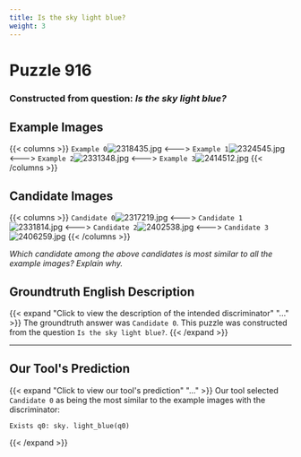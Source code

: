 ```yaml
---
title: Is the sky light blue?
weight: 3
---
```


# Puzzle 916
### Constructed from question: _Is the sky light blue?_


## Example Images
{{< columns >}}
`Example 0`![2318435.jpg](/gqa_images/2318435.jpg)
<--->
`Example 1`![2324545.jpg](/gqa_images/2324545.jpg)
<--->
`Example 2`![2331348.jpg](/gqa_images/2331348.jpg)
<--->
`Example 3`![2414512.jpg](/gqa_images/2414512.jpg)
{{< /columns >}}

## Candidate Images
{{< columns >}}
`Candidate 0`![2317219.jpg](/gqa_images/2317219.jpg)
<--->
`Candidate 1`![2331814.jpg](/gqa_images/2331814.jpg)
<--->
`Candidate 2`![2402538.jpg](/gqa_images/2402538.jpg)
<--->
`Candidate 3`![2406259.jpg](/gqa_images/2406259.jpg)
{{< /columns >}}

*Which candidate among the above candidates is most similar to all the example images? Explain why.*

## Groundtruth English Description

{{< expand "Click to view the description of the intended discriminator" "..." >}}
The groundtruth answer was `Candidate 0`. This puzzle was constructed from the question `Is the sky light blue?`.
{{< /expand >}}

---

## Our Tool's Prediction

{{< expand "Click to view our tool's prediction" "..." >}}
Our tool selected `Candidate 0` as being the most similar to the example images with the discriminator:
```plaintext
Exists q0: sky. light_blue(q0)
```
{{< /expand >}}
